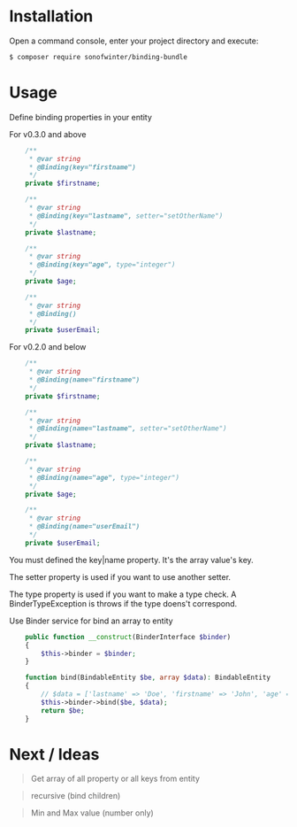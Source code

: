 Installation
============


Open a command console, enter your project directory and execute:

```bash
$ composer require sonofwinter/binding-bundle
```

Usage
=====

Define binding properties in your entity

For v0.3.0 and above

```php
    /**
     * @var string
     * @Binding(key="firstname")
     */
    private $firstname;

    /**
     * @var string
     * @Binding(key="lastname", setter="setOtherName")
     */
    private $lastname;

    /**
     * @var string
     * @Binding(key="age", type="integer")
     */
    private $age;

    /**
     * @var string
     * @Binding()
     */
    private $userEmail;
```

For v0.2.0 and below

```php
    /**
     * @var string
     * @Binding(name="firstname")
     */
    private $firstname;

    /**
     * @var string
     * @Binding(name="lastname", setter="setOtherName")
     */
    private $lastname;

    /**
     * @var string
     * @Binding(name="age", type="integer")
     */
    private $age;

    /** 
     * @var string
     * @Binding(name="userEmail")
     */
    private $userEmail;  
```

You must defined the key|name property. It's the array value's key.

The setter property is used if you want to use another setter.

The type property is used if you want to make a type check.
A BinderTypeException is throws if the type doens't correspond.

Use Binder service for bind an array to entity

```php
    public function __construct(BinderInterface $binder)
    {
        $this->binder = $binder;
    }

    function bind(BindableEntity $be, array $data): BindableEntity
    {
        // $data = ['lastname' => 'Doe', 'firstname' => 'John', 'age' => 20, 'userEmail' => 'some.email@mail.com'];
        $this->binder->bind($be, $data);
        return $be;
    }
```

Next / Ideas
============

> Get array of all property or all keys from entity

> recursive (bind children)

> Min and Max value (number only)
